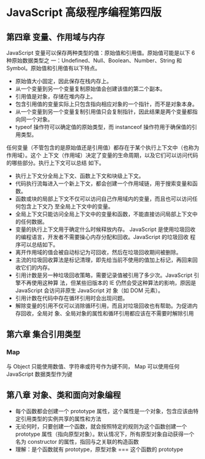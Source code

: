 # JavaScript 高级程序编程第四版

## 第四章 变量、作用域与内存

JavaScript 变量可以保存两种类型的值：原始值和引用值。原始值可能是以下 6 种原始数据类型之 一：Undefined、Null、Boolean、Number、String 和 Symbol。原始值和引用值有以下特点。

-   原始值大小固定，因此保存在栈内存上。
-   从一个变量到另一个变量复制原始值会创建该值的第二个副本。
-   引用值是对象，存储在堆内存上。
-   包含引用值的变量实际上只包含指向相应对象的一个指针，而不是对象本身。
-   从一个变量到另一个变量复制引用值只会复制指针，因此结果是两个变量都指向同一个对象。
-   typeof 操作符可以确定值的原始类型，而 instanceof 操作符用于确保值的引用类型。

任何变量（不管包含的是原始值还是引用值）都存在于某个执行上下文中（也称为作用域）。这个 上下文（作用域）决定了变量的生命周期，以及它们可以访问代码的哪些部分。执行上下文可以总结 如下。

-   执行上下文分全局上下文、函数上下文和块级上下文。
-   代码执行流每进入一个新上下文，都会创建一个作用域链，用于搜索变量和函数。
-   函数或块的局部上下文不仅可以访问自己作用域内的变量，而且也可以访问任何包含上下文乃 至全局上下文中的变量。
-   全局上下文只能访问全局上下文中的变量和函数，不能直接访问局部上下文中的任何数据。
-   变量的执行上下文用于确定什么时候释放内存。 JavaScript 是使用垃圾回收的编程语言，开发者不需要操心内存分配和回收。JavaScript 的垃圾回收 程序可以总结如下。
-   离开作用域的值会被自动标记为可回收，然后在垃圾回收期间被删除。
-   主流的垃圾回收算法是标记清理，即先给当前不使用的值加上标记，再回来回收它们的内存。
-   引用计数是另一种垃圾回收策略，需要记录值被引用了多少次。JavaScript 引擎不再使用这种算 法，但某些旧版本的 IE 仍然会受这种算法的影响，原因是 JavaScript 会访问非原生 JavaScript 对 象（如 DOM 元素）。
-   引用计数在代码中存在循环引用时会出现问题。
-   解除变量的引用不仅可以消除循环引用，而且对垃圾回收也有帮助。为促进内存回收，全局对 象、全局对象的属性和循环引用都应该在不需要时解除引用

## 第六章 集合引用类型

### Map

与 Object 只能使用数值、字符串或符号作为键不同， Map 可以使用任何 JavaScript 数据类型作为键

## 第八章 对象、类和面向对象编程

-   每个函数都会创建一个 prototype 属性，这个属性是一个对象，包含应该由特定引用类型的实例共享的属性和方法
-   无论何时，只要创建一个函数，就会按照特定的规则为这个函数创建一个 prototype 属性（指向原型对象）。默认情况下，所有原型对象自动获得一个名为 constructor 的属性，指回与之关联的构造函数
-   理解：是个函数就有 prototype，原型对象 === 这个函数的 prototype
